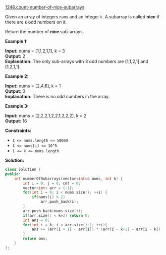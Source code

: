 [1248.count-number-of-nice-subarrays](https://leetcode.com/problems/count-number-of-nice-subarrays/)  

Given an array of integers `nums` and an integer `k`. A subarray is called **nice** if there are `k` odd numbers on it.

Return the number of **nice** sub-arrays.

**Example 1:**

  
**Input:** nums = \[1,1,2,1,1\], k = 3  
**Output:** 2  
**Explanation:** The only sub-arrays with 3 odd numbers are \[1,1,2,1\] and \[1,2,1,1\].  

**Example 2:**

  
**Input:** nums = \[2,4,6\], k = 1  
**Output:** 0  
**Explanation:** There is no odd numbers in the array.  

**Example 3:**

  
**Input:** nums = \[2,2,2,1,2,2,1,2,2,2\], k = 2  
**Output:** 16  

**Constraints:**

*   `1 <= nums.length <= 50000`
*   `1 <= nums[i] <= 10^5`
*   `1 <= k <= nums.length`  



**Solution:**  

```cpp
class Solution {
public:
    int numberOfSubarrays(vector<int>& nums, int k) {
        int i = 0, j = 0, cnt = 0;
        vector<int> arr = {-1};
        for(int i = 0; i < nums.size(); ++i) {
            if(nums[i] % 2)
                arr.push_back(i);
        }
        arr.push_back(nums.size());
        if(arr.size() < k+2) return 0;
        int ans = 0;
        for(int i = k; i < arr.size()-1; ++i){
            ans += (arr[i + 1] - arr[i]) * (arr[i - k+1] - arr[i - k]);
        }
        return ans;
    }
};
```
      